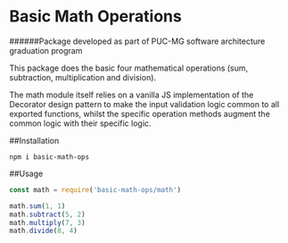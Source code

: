 # Basic Math Operations
######Package developed as part of PUC-MG software architecture graduation program

This package does the basic four mathematical operations (sum, subtraction, multiplication and division).

The math module itself relies on a vanilla JS implementation of the Decorator design pattern to make the input 
validation logic common to all exported functions, whilst the specific operation methods augment the common logic with
their specific logic.

##Installation

`npm i basic-math-ops` 

##Usage

```javascript
const math = require('basic-math-ops/math')

math.sum(1, 1)
math.subtract(5, 2)
math.multiply(7, 3)
math.divide(8, 4)
```
